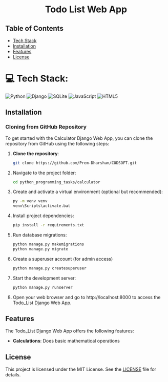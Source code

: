 <h1 align="center">Todo List Web App</h1>

## Table of Contents
- [Tech Stack](#tech_stack)
- [Installation](#installation)
- [Features](#features)
- [License](#license)

# 💻 Tech Stack:
![Python](https://img.shields.io/badge/python-3670A0?style=for-the-badge&logo=python&logoColor=ffdd54) 
![Django](https://img.shields.io/badge/django-%23092E20.svg?style=for-the-badge&logo=django&logoColor=white)
![SQLite](https://img.shields.io/badge/sqlite-%2307405e.svg?style=for-the-badge&logo=sqlite&logoColor=white)
![JavaScript](https://img.shields.io/badge/javascript-%23323330.svg?style=for-the-badge&logo=javascript&logoColor=%23F7DF1E)
![HTML5](https://img.shields.io/badge/html5-%23E34F26.svg?style=for-the-badge&logo=html5&logoColor=white)

## Installation

### Cloning from GitHub Repository

To get started with the Calculator Django Web App, you can clone the repository from GitHub using the following steps:

1. **Clone the repository**:

   ```bash
   git clone https://github.com/Prem-Dharshan/CODSOFT.git
   
2. Navigate to the project folder:
   ```bash
   cd python_programming_tasks/calculator
   
3. Create and activate a virtual environment (optional but recommended):
   ```bash
   py -m venv venv
   venv\Scripts\activate.bat
4. Install project dependencies:
   ```bash
   pip install -r requirements.txt
   
5. Run database migrations:
   ```bash
   python manage.py makemigrations
   python manage.py migrate
   
7. Create a superuser account (for admin access)
   ```bash
   python manage.py createsuperuser
   
8. Start the development server:
   ```bash
   python manage.py runserver
   
9. Open your web browser and go to http://localhost:8000 to access the Todo_List Django Web App.

## Features

The Todo_List Django Web App offers the following features:

- **Calculations**:  Does basic mathematical operations

## License

This project is licensed under the MIT License. See the [LICENSE](LICENSE) file for details.
